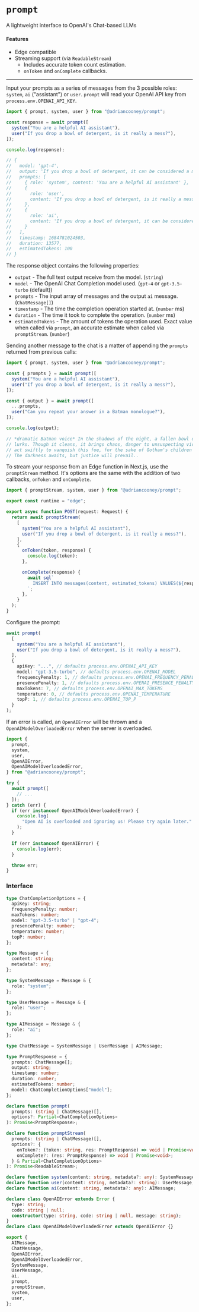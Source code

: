 # `prompt`

A lightweight interface to OpenAI's Chat-based LLMs

#### Features

- Edge compatible
- Streaming support (via `ReadableStream`)
  - Includes accurate token count estimation.
  - `onToken` and `onComplete` callbacks.

---

Input your prompts as a series of messages from the 3 possible roles: `system`, `ai` ("assistant") or `user`. `prompt` will read your OpenAI API key from `process.env.OPENAI_API_KEY`.

```ts
import { prompt, system, user } from "@adriancooney/prompt";

const response = await prompt([
  system("You are a helpful AI assistant"),
  user("If you drop a bowl of detergent, is it really a mess?"),
]);

console.log(response);

// {
//   model: 'gpt-4',
//   output: 'If you drop a bowl of detergent, it can be considered a mess in the sense that it requires cleaning up. Although detergent is a cleaning agent, it can create slippery surfaces, pose a risk to children or pets who may ingest it, and potentially damage certain materials. It is important to clean up any spilled detergent promptly to avoid potential hazards.',
//   prompts: [
//     { role: 'system', content: 'You are a helpful AI assistant' },
//     {
//       role: 'user',
//       content: 'If you drop a bowl of detergent, is it really a mess?'
//     },
//     {
//       role: 'ai',
//       content: 'If you drop a bowl of detergent, it can be considered a mess in the sense that it requires cleaning up. Although detergent is a cleaning agent, it can create slippery surfaces, pose a risk to children or pets who may ingest it, and potentially damage certain materials. It is important to clean up any spilled detergent promptly to avoid potential hazards.'
//     }
//   ],
//   timestamp: 1684781024503,
//   duration: 13577,
//   estimatedTokens: 100
// }
```

The response object contains the following properties:

- `output` - The full text output receive from the model. (`string`)
- `model` - The OpenAI Chat Completion model used. (`gpt-4` or `gpt-3.5-turbo` (default))
- `prompts` - The input array of messages and the output `ai` message. (`ChatMessage[]`)
- `timestamp` - The time the completion operation started at. (`number` ms)
- `duration` - The time it took to complete the operation. (`number` ms)
- `estimatedTokens` - The amount of tokens the operation used. Exact value when called via `prompt`, an accurate estimate when called via `promptStream`. (`number`)

Sending another message to the chat is a matter of appending the `prompts` returned from previous calls:

```ts
import { prompt, system, user } from "@adriancooney/prompt";

const { prompts } = await prompt([
  system("You are a helpful AI assistant"),
  user("If you drop a bowl of detergent, is it really a mess?"),
]);

const { output } = await prompt([
  ...prompts,
  user("Can you repeat your answer in a Batman monologue?"),
]);

console.log(output);

// *dramatic Batman voice* In the shadows of the night, a fallen bowl of detergent
// lurks. Though it cleans, it brings chaos, danger to unsuspecting victims. We must
// act swiftly to vanquish this foe, for the sake of Gotham's children and creatures.
// The darkness awaits, but justice will prevail..
```

To stream your response from an Edge function in Next.js, use the `promptStream` method. It's options are the same with the addition of two callbacks, `onToken` and `onComplete`.

```ts
import { promptStream, system, user } from "@adriancooney/prompt";

export const runtime = "edge";

export async function POST(request: Request) {
  return await promptStream(
    [
      system("You are a helpful AI assistant"),
      user("If you drop a bowl of detergent, is it really a mess?"),
    ],
    {
      onToken(token, response) {
        console.log(token);
      },

      onComplete(response) {
        await sql`
          INSERT INTO messages(content, estimated_tokens) VALUES(${response.output}, ${response.estimatedTokens});
        `;
      },
    }
  );
}
```

Configure the prompt:

```ts
await prompt(
  [
    system("You are a helpful AI assistant"),
    user("If you drop a bowl of detergent, is it really a mess?"),
  ],
  {
    apiKey: "...", // defaults process.env.OPENAI_API_KEY
    model: "gpt-3.5-turbo", // defaults process.env.OPENAI_MODEL
    frequencyPenalty: 1, // defaults process.env.OPENAI_FREQUENCY_PENALTY
    presencePenalty: 1, // defaults process.env.OPENAI_PRESENCE_PENALTY
    maxTokens: 7, // defaults process.env.OPENAI_MAX_TOKENS
    temperature: 0, // defaults process.env.OPENAI_TEMPERATURE
    topP: 1, // defaults process.env.OPENAI_TOP_P
  }
);
```

If an error is called, an `OpenAIError` will be thrown and a `OpenAIModelOverloadedError` when the server is overloaded.

```ts
import {
  prompt,
  system,
  user,
  OpenAIError,
  OpenAIModelOverloadedError,
} from "@adriancooney/prompt";

try {
  await prompt([
    // ...
  ]);
} catch (err) {
  if (err instanceof OpenAIModelOverloadedError) {
    console.log(
      "Open AI is overloaded and ignoring us! Please try again later."
    );
  }

  if (err instanceof OpenAIError) {
    console.log(err);
  }

  throw err;
}
```

### Interface

```ts
type ChatCompletionOptions = {
  apiKey: string;
  frequencyPenalty: number;
  maxTokens: number;
  model: "gpt-3.5-turbo" | "gpt-4";
  presencePenalty: number;
  temperature: number;
  topP: number;
};

type Message = {
  content: string;
  metadata?: any;
};

type SystemMessage = Message & {
  role: "system";
};

type UserMessage = Message & {
  role: "user";
};

type AIMessage = Message & {
  role: "ai";
};

type ChatMessage = SystemMessage | UserMessage | AIMessage;

type PromptResponse = {
  prompts: ChatMessage[];
  output: string;
  timestamp: number;
  duration: number;
  estimatedTokens: number;
  model: ChatCompletionOptions["model"];
};

declare function prompt(
  prompts: (string | ChatMessage)[],
  options?: Partial<ChatCompletionOptions>
): Promise<PromptResponse>;

declare function promptStream(
  prompts: (string | ChatMessage)[],
  options?: {
    onToken?: (token: string, res: PromptResponse) => void | Promise<void>;
    onComplete?: (res: PromptResponse) => void | Promise<void>;
  } & Partial<ChatCompletionOptions>
): Promise<ReadableStream>;

declare function system(content: string, metadata?: any): SystemMessage;
declare function user(content: string, metadata?: string): UserMessage;
declare function ai(content: string, metadata?: any): AIMessage;

declare class OpenAIError extends Error {
  type: string;
  code: string | null;
  constructor(type: string, code: string | null, message: string);
}
declare class OpenAIModelOverloadedError extends OpenAIError {}

export {
  AIMessage,
  ChatMessage,
  OpenAIError,
  OpenAIModelOverloadedError,
  SystemMessage,
  UserMessage,
  ai,
  prompt,
  promptStream,
  system,
  user,
};
```
